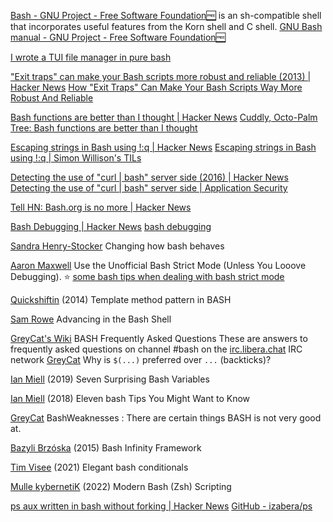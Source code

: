 
[Bash - GNU Project - Free Software Foundation🆓](https://www.gnu.org/software/bash)
is an sh-compatible shell that incorporates useful features from the Korn shell and C shell.
[GNU Bash manual - GNU Project - Free Software Foundation🆓](https://www.gnu.org/software/bash/manual/)

[I wrote a TUI file manager in pure bash](https://old.reddit.com/r/linux/comments/14zf9ee/i_wrote_a_tui_file_manager_in_pure_bash/)

["Exit traps" can make your Bash scripts more robust and reliable (2013) | Hacker News](https://news.ycombinator.com/item?id=36400465)
[How "Exit Traps" Can Make Your Bash Scripts Way More Robust And Reliable](http://redsymbol.net/articles/bash-exit-traps/)

[Bash functions are better than I thought | Hacker News](https://news.ycombinator.com/item?id=29058140)
[Cuddly, Octo-Palm Tree: Bash functions are better than I thought](https://cuddly-octo-palm-tree.com/posts/2021-10-31-better-bash-functions/)

[Escaping strings in Bash using !:q | Hacker News](https://news.ycombinator.com/item?id=24659282)
[Escaping strings in Bash using !:q | Simon Willison's TILs](https://til.simonwillison.net/bash/escaping-a-string)

[Detecting the use of "curl | bash" server side (2016) | Hacker News](https://news.ycombinator.com/item?id=34145799)
[Detecting the use of "curl | bash" server side | Application Security](https://web.archive.org/web/20240311094552/https://www.idontplaydarts.com/2016/04/detecting-curl-pipe-bash-server-side/)

[Tell HN: Bash.org is no more | Hacker News](https://news.ycombinator.com/item?id=38950721)

[Bash Debugging | Hacker News](https://news.ycombinator.com/item?id=39568728)
[bash debugging](https://wizardzines.com/comics/bash-debugging/)

[Sandra Henry-Stocker](http://www.computerworld.com/article/3015657/linux/changing-how-bash-behaves.html)
Changing how bash behaves

[Aaron Maxwell](http://redsymbol.net/articles/unofficial-bash-strict-mode/)
Use the Unofficial Bash Strict Mode (Unless You Looove Debugging).
:star:
[some bash tips when dealing with bash strict mode](https://gist.github.com/Integralist/0fc25edb5d9ceeae74cc)

[Quickshiftin](https://quickshiftin.com/blog/2014/01/template-method-pattern-bash/)
(2014) Template method pattern in BASH

[Sam Rowe](http://samrowe.com/wordpress/advancing-in-the-bash-shell/)
Advancing in the Bash Shell

[GreyCat's Wiki](http://mywiki.wooledge.org/BashFAQ)
BASH Frequently Asked Questions
These are answers to frequently asked questions on channel #bash on the [irc.libera.chat](https://libera.chat/) IRC network
[GreyCat](http://mywiki.wooledge.org/BashFAQ/082)
Why is `$(...)` preferred over `...` (backticks)?

[Ian Miell](https://zwischenzugs.com/2019/05/11/seven-surprising-bash-variables/)
(2019) Seven Surprising Bash Variables

[Ian Miell](https://zwischenzugs.com/2018/10/12/eleven-bash-tips-you-might-want-to-know/)
(2018) Eleven bash Tips You Might Want to Know

[GreyCat](http://mywiki.wooledge.org/BashWeaknesses)
BashWeaknesses : There are certain things BASH is not very good at.

[Bazyli Brzóska](https://invent.life/project/bash-infinity-framework)
(2015) Bash Infinity Framework

[Tim Visee](https://timvisee.com/blog/elegant-bash-conditionals/)
(2021) Elegant bash conditionals

[Mulle kybernetiK](https://www.mulle-kybernetik.com/modern-bash-scripting/)
(2022) Modern Bash (Zsh) Scripting

[ps aux written in bash without forking | Hacker News](https://news.ycombinator.com/item?id=41097241)
[GitHub - izabera/ps](https://github.com/izabera/ps)
